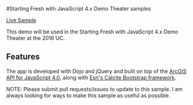 #Starting Fresh with JavaScript 4.x Demo Theater samples

[Live Sample](http://bsnider.github.io/UC-Demos/CameraDemo/index.html)

This demo will be used in the Starting Fresh with JavaScript 4.x Demo Theater at the 2016 UC.

## Features

The app is developed with Dojo and jQuery and built on top of the [ArcGIS API for JavaScript 4.0](https://developers.arcgis.com/javascript/beta/api-reference/), along with [Esri's Calcite Bootstrap framework](http://esri.github.io/calcite-bootstrap/).  


NOTE: Please submit pull requests/issues to update to this sample.  I am always looking for ways to make this sample as useful as possible.
